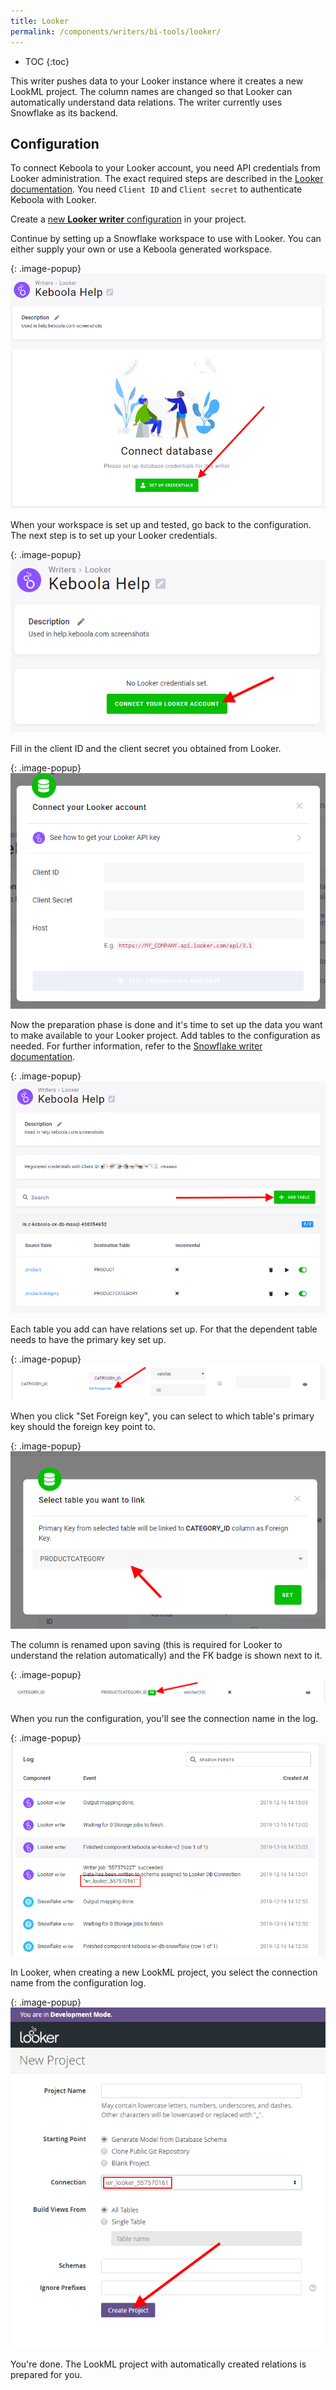 ```yaml
---
title: Looker
permalink: /components/writers/bi-tools/looker/
---
```


* TOC
{:toc}

This writer pushes data to your Looker instance where it creates a new LookML project.
The column names are changed so that Looker can automatically understand data relations.
The writer currently uses Snowflake as its backend. 

## Configuration

To connect Keboola to your Looker account, you need API credentials from Looker administration. 
The exact required steps are described in the [Looker documentation](https://docs.looker.com/reference/api-and-integration/api-auth#authentication_with_a_sdk). 
You need `Client ID` and `Client secret` to authenticate Keboola with Looker. 

Create a [new **Looker writer** configuration](/components/#creating-component-configuration) in your project. 

Continue by setting up a Snowflake workspace to use with Looker. You can either supply your own or use 
a Keboola generated workspace. 

{: .image-popup}
![New configuration](/components/writers/bi-tools/looker/01.png)

When your workspace is set up and tested, go back to the configuration. The next step is to set up your Looker credentials. 

{: .image-popup}
![New configuration](/components/writers/bi-tools/looker/03.png)

Fill in the client ID and the client secret you obtained from Looker. 

{: .image-popup}
![New configuration](/components/writers/bi-tools/looker/04.png)

Now the preparation phase is done and it's time to set up the data you want to make available to your Looker 
project. Add tables to the configuration as needed. For further information, refer 
to the [Snowflake writer documentation](/components/writers/database/snowflake/#table-configuration). 

{: .image-popup}
![New configuration](/components/writers/bi-tools/looker/05.png)

Each table you add can have relations set up. For that the dependent table needs to have the primary key set up. 

{: .image-popup}
![New configuration](/components/writers/bi-tools/looker/06.png)

When you click "Set Foreign key", you can select to which table's primary key should the foreign key point to. 

{: .image-popup}
![New configuration](/components/writers/bi-tools/looker/07.png)

The column is renamed upon saving (this is required for Looker to understand the relation automatically) 
and the FK badge is shown next to it. 

{: .image-popup}
![New configuration](/components/writers/bi-tools/looker/08.png)

When you run the configuration, you'll see the connection name in the log. 

{: .image-popup}
![New configuration](/components/writers/bi-tools/looker/09.png)

In Looker, when creating a new LookML project, you select the connection name from the configuration log. 

{: .image-popup}
![New configuration](/components/writers/bi-tools/looker/10.png)

You're done. The LookML project with automatically created relations is prepared for you. 
